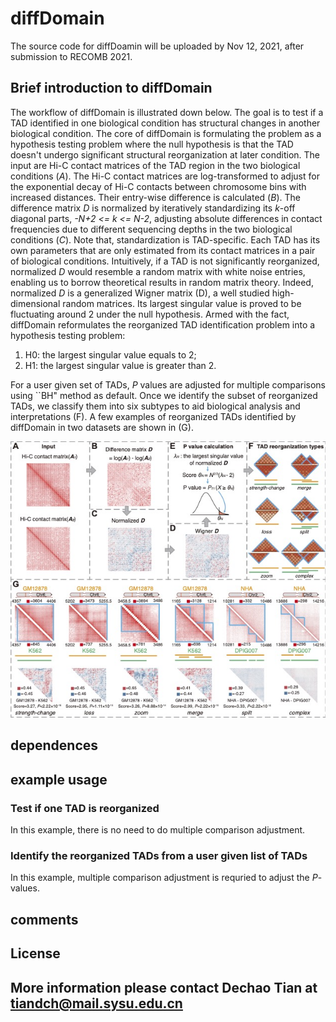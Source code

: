 # diffDomain

The source code for diffDoamin will be uploaded by Nov 12, 2021, after submission to RECOMB 2021.
## Brief introduction to diffDomain 
The workflow of diffDomain is illustrated down below.
The goal is to test if a TAD identified in one biological condition has structural changes in another biological condition.
The core of diffDomain is formulating the problem as a hypothesis testing problem where the null hypothesis is that the TAD doesn't undergo significant structural reorganization at later condition.
The input are Hi-C contact matrices of the TAD region in the two biological conditions (*A*).
The Hi-C contact matrices are  log-transformed to adjust for the exponential decay of Hi-C contacts between chromosome bins with increased distances. 
Their entry-wise difference is calculated (*B*).
The difference matrix *D* is normalized by iteratively standardizing its *k*-off diagonal parts, *-N+2 <= k <= N-2*, adjusting absolute differences in contact frequencies due to different sequencing depths in the two biological conditions (*C*).
Note that, standardization is TAD-specific. Each TAD has its own parameters that are only estimated from its contact matrices in a pair of biological conditions.
Intuitively, if a TAD is not significantly reorganized, normalized *D* would resemble a random matrix with white noise entries, enabling us to borrow theoretical results in random matrix theory.
Indeed, normalized *D* is a generalized Wigner matrix (D), a well studied high-dimensional random matrices.
Its largest singular value is proved to be fluctuating around 2 under the null hypothesis.
Armed with the fact, diffDomain reformulates the reorganized TAD identification problem into a hypothesis testing problem:
1. H0: the largest singular value equals to 2;
2. H1: the largest singular value is greater than  2.

For a user given set of TADs, *P* values are adjusted for multiple comparisons using ``BH" method as default.
Once we identify the subset of reorganized TADs, we classify them into six subtypes to aid biological analysis and interpretations (F).
A few examples of reorganized TADs identified by diffDomain in two datasets are shown in (G).


![workflow](/figures/workflow.jpg)

## dependences

## example usage
### Test if one TAD is reorganized
In this example, there is no need to do multiple comparison adjustment.

### Identify the reorganized TADs from a user given list of TADs
In this example, multiple comparison adjustment is requried to adjust the *P*-values.

## comments

## License

## More information please contact Dechao Tian at tiandch@mail.sysu.edu.cn
